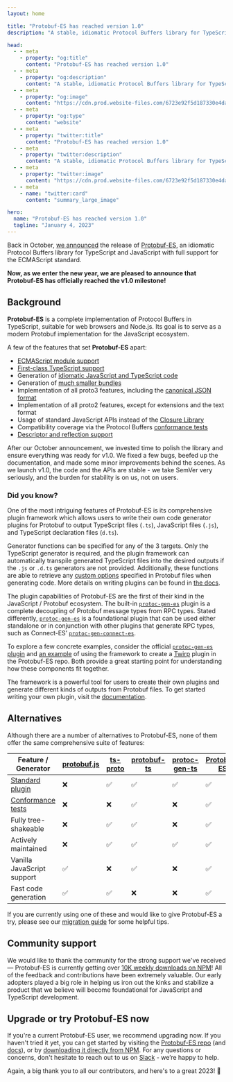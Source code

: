 ```yaml
---
layout: home

title: "Protobuf-ES has reached version 1.0"
description: "A stable, idiomatic Protocol Buffers library for TypeScript and JavaScript."

head:
  - - meta
    - property: "og:title"
      content: "Protobuf-ES has reached version 1.0"
  - - meta
    - property: "og:description"
      content: "A stable, idiomatic Protocol Buffers library for TypeScript and JavaScript."
  - - meta
    - property: "og:image"
      content: "https://cdn.prod.website-files.com/6723e92f5d187330e4da8144/6750cf7264828da173d4c8b3_Protobuf-ES%20v1.png"
  - - meta
    - property: "og:type"
      content: "website"
  - - meta
    - property: "twitter:title"
      content: "Protobuf-ES has reached version 1.0"
  - - meta
    - property: "twitter:description"
      content: "A stable, idiomatic Protocol Buffers library for TypeScript and JavaScript."
  - - meta
    - property: "twitter:image"
      content: "https://cdn.prod.website-files.com/6723e92f5d187330e4da8144/6750cf7264828da173d4c8b3_Protobuf-ES%20v1.png"
  - - meta
    - name: "twitter:card"
      content: "summary_large_image"

hero:
  name: "Protobuf-ES has reached version 1.0"
  tagline: "January 4, 2023"
---
```


Back in October, [we announced](/blog/protobuf-es-the-protocol-buffers-typescript-javascript-runtime-we-all-deserve/index.md) the release of [Protobuf-ES](https://github.com/bufbuild/protobuf-es/), an idiomatic Protocol Buffers library for TypeScript and JavaScript with full support for the ECMAScript standard.

**Now, as we enter the new year, we are pleased to announce that Protobuf-ES has officially reached the v1.0 milestone!**

## Background

**Protobuf-ES** is a complete implementation of Protocol Buffers in TypeScript, suitable for web browsers and Node.js. Its goal is to serve as a modern Protobuf implementation for the JavaScript ecosystem.

A few of the features that set **Protobuf-ES** apart:

- [ECMAScript module support](/blog/protobuf-es-the-protocol-buffers-typescript-javascript-runtime-we-all-deserve/index.md#ecmascript-module-support)
- [First-class TypeScript support](/blog/protobuf-es-the-protocol-buffers-typescript-javascript-runtime-we-all-deserve/index.md#first-class-typescript-support)
- Generation of [idiomatic JavaScript and TypeScript code](https://github.com/bufbuild/protobuf-es/blob/main/docs/generated_code.md)
- Generation of [much smaller bundles](https://github.com/bufbuild/protobuf-es/blob/main/packages/bundle-size)
- Implementation of all proto3 features, including the [canonical JSON format](https://developers.google.com/protocol-buffers/docs/proto3#json)
- Implementation of all proto2 features, except for extensions and the text format
- Usage of standard JavaScript APIs instead of the [Closure Library](http://googlecode.blogspot.com/2009/11/introducing-closure-tools.html)
- Compatibility coverage via the Protocol Buffers [conformance tests](https://github.com/bufbuild/protobuf-es/blob/main/packages/protobuf-conformance)
- [Descriptor and reflection support](https://github.com/bufbuild/protobuf-es/blob/main/docs/runtime_api.md#reflection)

After our October announcement, we invested time to polish the library and ensure everything was ready for v1.0. We fixed a few bugs, beefed up the documentation, and made some minor improvements behind the scenes. As we launch v1.0, the code and the APIs are stable - we take SemVer very seriously, and the burden for stability is on us, not on users.

### Did you know?

One of the most intriguing features of Protobuf-ES is its comprehensive plugin framework which allows users to write their own code generator plugins for Protobuf to output TypeScript files (`.ts`), JavaScript files (`.js`), and TypeScript declaration files (`d.ts`).

Generator functions can be specified for any of the 3 targets. Only the TypeScript generator is required, and the plugin framework can automatically transpile generated TypeScript files into the desired outputs if the `.js` or `.d.ts` generators are not provided. Additionally, these functions are able to retrieve any [custom options](https://developers.google.com/protocol-buffers/docs/proto3#customoptions) specified in Protobuf files when generating code. More details on writing plugins can be found in [the docs](https://github.com/bufbuild/protobuf-es/blob/main/docs/writing_plugins.md#providing-generator-functions).

The plugin capabilities of Protobuf-ES are the first of their kind in the JavaScript / Protobuf ecosystem. The built-in [`protoc-gen-es`](https://github.com/bufbuild/protobuf-es/tree/main/packages/protoc-gen-es) plugin is a complete decoupling of Protobuf message types from RPC types. Stated differently, [`protoc-gen-es`](https://github.com/bufbuild/protobuf-es/tree/main/packages/protoc-gen-es) is a foundational plugin that can be used either standalone or in conjunction with other plugins that generate RPC types, such as Connect-ES’ [`protoc-gen-connect-es`](https://github.com/connectrpc/connect-es/tree/main/packages/protoc-gen-connect-es).

To explore a few concrete examples, consider the official [`protoc-gen-es` plugin](https://github.com/bufbuild/protobuf-es/tree/main/packages/protoc-gen-es) and [an example](https://github.com/bufbuild/protobuf-es/tree/main/packages/protoplugin-example) of using the framework to create a [Twirp](https://twitchtv.github.io/twirp/docs/spec_v7.html) plugin in the Protobuf-ES repo. Both provide a great starting point for understanding how these components fit together.

The framework is a powerful tool for users to create their own plugins and generate different kinds of outputs from Protobuf files. To get started writing your own plugin, visit the [documentation](https://github.com/bufbuild/protobuf-es/blob/main/docs/writing_plugins.md).

## Alternatives

Although there are a number of alternatives to Protobuf-ES, none of them offer the same comprehensive suite of features:

| Feature / Generator                                                                                                                       | [protobuf.js](https://github.com/protobufjs/protobuf.js) | [ts-proto](https://github.com/stephenh/ts-proto) | [protobuf-ts](https://github.com/timostamm/protobuf-ts) | [protoc-gen-ts](https://github.com/thesayyn/protoc-gen-ts) | [Protobuf-ES](https://github.com/bufbuild/protobuf-es) |
| ----------------------------------------------------------------------------------------------------------------------------------------- | -------------------------------------------------------- | ------------------------------------------------ | ------------------------------------------------------- | ---------------------------------------------------------- | ------------------------------------------------------ |
| [Standard plugin](/docs/reference/images/index.md#plugins)                                                                                | ❌                                                       | ✅                                               | ✅                                                      | ✅                                                         | ✅                                                     |
| [Conformance tests](https://github.com/protocolbuffers/protobuf/tree/main/conformance#protocol-buffers---googles-data-interchange-format) | ❌                                                       | ❌                                               | ✅                                                      | ❌                                                         | ✅                                                     |
| Fully tree-shakeable                                                                                                                      | ❌                                                       | ✅                                               | ✅                                                      | ❌                                                         | ✅                                                     |
| Actively maintained                                                                                                                       | ❌                                                       | ✅                                               | ✅                                                      | ✅                                                         | ✅                                                     |
| Vanilla JavaScript support                                                                                                                | ✅                                                       | ❌                                               | ✅                                                      | ❌                                                         | ✅                                                     |
| Fast code generation                                                                                                                      | ✅                                                       | ✅                                               | ❌                                                      | ❌                                                         | ✅                                                     |

If you are currently using one of these and would like to give Protobuf-ES a try, please see our [migration guide](https://github.com/bufbuild/protobuf-es/blob/main/docs/migrating.md) for some helpful tips.

## Community support

We would like to thank the community for the strong support we've received — Protobuf-ES is currently getting over [10K weekly downloads on NPM](https://www.npmjs.com/package/@bufbuild/protobuf)! All of the feedback and contributions have been extremely valuable. Our early adopters played a big role in helping us iron out the kinks and stabilize a product that we believe will become foundational for JavaScript and TypeScript development.

## Upgrade or try Protobuf-ES now

If you're a current Protobuf-ES user, we recommend upgrading now. If you haven't tried it yet, you can get started by visiting the [Protobuf-ES repo](https://github.com/bufbuild/protobuf-es/) (and [docs](https://github.com/bufbuild/protobuf-es#documentation)), or by [downloading it directly from NPM](https://www.npmjs.com/package/@bufbuild/protobuf). For any questions or concerns, don't hesitate to reach out to us on [Slack](https://buf.build/b/slack) - we’re happy to help.

Again, a big thank you to all our contributors, and here's to a great 2023! 🎉

‍
